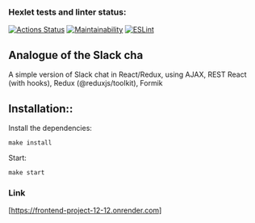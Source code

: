 ### Hexlet tests and linter status:
[![Actions Status](https://github.com/velesfight/frontend-project-12/actions/workflows/hexlet-check.yml/badge.svg)](https://github.com/velesfight/frontend-project-12/actions)
[![Maintainability](https://api.codeclimate.com/v1/badges/b44f1a0563363d83ace7/maintainability)](https://codeclimate.com/github/velesfight/frontend-project-12/maintainability)
[![ESLint](https://github.com/velesfight/frontend-project-12/actions/workflows/linter.yml/badge.svg)](https://github.com/velesfight/frontend-project-12/actions/workflows/linter.yml)
## Analogue of the Slack cha
A simple version of Slack chat in React/Redux, using AJAX, REST React (with hooks), Redux (@reduxjs/toolkit), Formik

## Installation::
Install the dependencies:

```
make install
```
Start:
 ```
 make start
 ```
### Link
[https://frontend-project-12-12.onrender.com]
